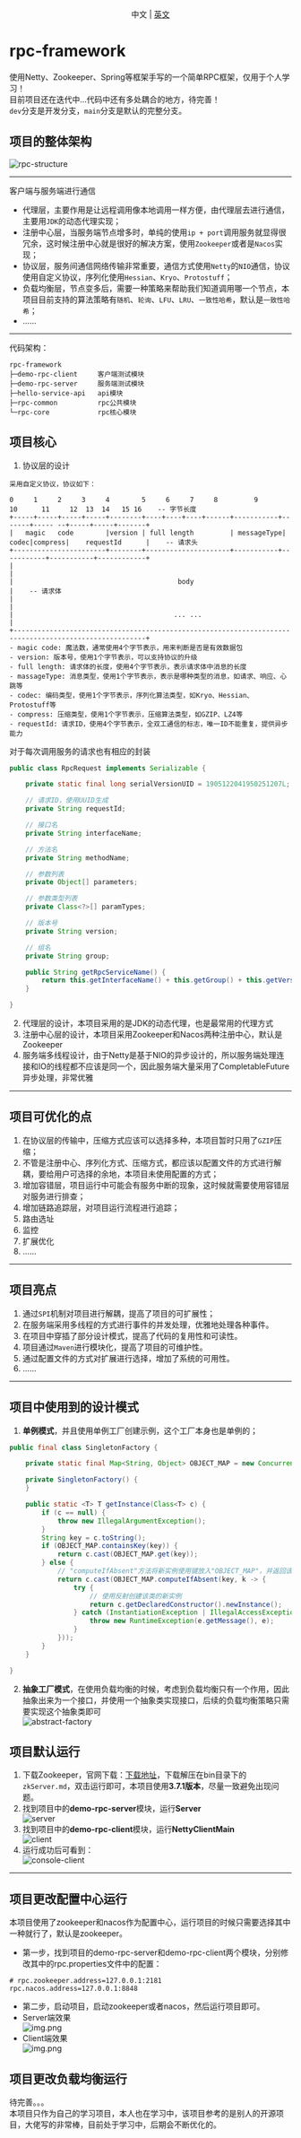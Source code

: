 <div align="center">中文 | <a href='./README.zh.md'>英文</a></div>

# rpc-framework

使用Netty、Zookeeper、Spring等框架手写的一个简单RPC框架，仅用于个人学习！</br>
目前项目还在迭代中...代码中还有多处耦合的地方，待完善！</br>
`dev`分支是开发分支，`main`分支是默认的完整分支。

## 项目的整体架构
![rpc-structure](./assets/rpc-structure-2.png)

---
客户端与服务端进行通信
- 代理层，主要作用是让远程调用像本地调用一样方便，由代理层去进行通信，主要用`JDK`的动态代理实现；
- 注册中心层，当服务端节点增多时，单纯的使用`ip + port`调用服务就显得很冗余，这时候注册中心就是很好的解决方案，使用`Zookeeper`或者是`Nacos`实现；
- 协议层，服务间通信网络传输非常重要，通信方式使用`Netty`的`NIO`通信，协议使用自定义协议，序列化使用`Hessian`、`Kryo`、`Protostuff`；
- 负载均衡层，节点变多后，需要一种策略来帮助我们知道调用哪一个节点，本项目目前支持的算法策略有`随机`、`轮询`、`LFU`、`LRU`、`一致性哈希`，默认是`一致性哈希`；
- ......

---
代码架构：
```
rpc-framework
├─demo-rpc-client     客户端测试模块
├─demo-rpc-server     服务端测试模块
├─hello-service-api   api模块
├─rpc-common          rpc公共模块
└─rpc-core            rpc核心模块
```
## 项目核心
1. 协议层的设计
```
采用自定义协议，协议如下：

0     1     2     3     4        5     6     7     8         9          10      11     12  13  14   15 16    -- 字节长度
+-----+-----+-----+-----+--------+----+----+----+------+-----------+-------+----- --+-----+-----+-------+
|   magic   code        |version | full length         | messageType| codec|compress|    requestId      |    -- 请求头
+-----------------------+--------+---------------------+-----------+-----------+-----------+------------+
|                                                                                                       |
|                                         body                                                          |    -- 请求体
|                                                                                                       |
|                                        ... ...                                                        |
+-------------------------------------------------------------------------------------------------------+
- magic code: 魔法数，通常使用4个字节表示，用来判断是否是有效数据包
- version: 版本号，使用1个字节表示，可以支持协议的升级
- full length: 请求体的长度，使用4个字节表示，表示请求体中消息的长度
- massageType: 消息类型，使用1个字节表示，表示是哪种类型的消息，如请求、响应、心跳等
- codec: 编码类型，使用1个字节表示，序列化算法类型，如Kryo、Hessian、Protostuff等
- compress: 压缩类型，使用1个字节表示，压缩算法类型，如GZIP、LZ4等
- requestId: 请求ID，使用4个字节表示，全双工通信的标志，唯一ID不能重复，提供异步能力
```
对于每次调用服务的请求也有相应的封装
```java
public class RpcRequest implements Serializable {

    private static final long serialVersionUID = 1905122041950251207L;

    // 请求ID，使用UUID生成
    private String requestId;

    // 接口名
    private String interfaceName;

    // 方法名
    private String methodName;

    // 参数列表
    private Object[] parameters;

    // 参数类型列表
    private Class<?>[] paramTypes;

    // 版本号
    private String version;

    // 组名
    private String group;

    public String getRpcServiceName() {
        return this.getInterfaceName() + this.getGroup() + this.getVersion();
    }

}
```
2. 代理层的设计，本项目采用的是JDK的动态代理，也是最常用的代理方式
3. 注册中心层的设计，本项目采用Zookeeper和Nacos两种注册中心，默认是Zookeeper
4. 服务端多线程设计，由于Netty是基于NIO的异步设计的，所以服务端处理连接和IO的线程都不应该是同一个，因此服务端大量采用了CompletableFuture异步处理，非常优雅
---
## 项目可优化的点
1. 在协议层的传输中，压缩方式应该可以选择多种，本项目暂时只用了`GZIP`压缩；
2. 不管是注册中心、序列化方式、压缩方式，都应该以配置文件的方式进行解耦，要给用户可选择的余地，本项目未使用配置的方式；
3. 增加容错层，项目运行中可能会有服务中断的现象，这时候就需要使用容错层对服务进行排查；
4. 增加链路追踪层，对项目运行流程进行追踪；
5. 路由选址
6. 监控
7. 扩展优化
8. ......
---
## 项目亮点
1. 通过`SPI`机制对项目进行解耦，提高了项目的可扩展性；
2. 在服务端采用多线程的方式进行事件的并发处理，优雅地处理各种事件。
3. 在项目中穿插了部分设计模式，提高了代码的复用性和可读性。
4. 项目通过`Maven`进行模块化，提高了项目的可维护性。
5. 通过配置文件的方式对扩展进行选择，增加了系统的可用性。
5. ......
---
## 项目中使用到的设计模式
1. **单例模式**，并且使用单例工厂创建示例，这个工厂本身也是单例的；
```java
public final class SingletonFactory {

    private static final Map<String, Object> OBJECT_MAP = new ConcurrentHashMap<>();

    private SingletonFactory() {
    }

    public static <T> T getInstance(Class<T> c) {
        if (c == null) {
            throw new IllegalArgumentException();
        }
        String key = c.toString();
        if (OBJECT_MAP.containsKey(key)) {
            return c.cast(OBJECT_MAP.get(key));
        } else {
            // "computeIfAbsent"方法将新实例使用键放入"OBJECT_MAP"，并返回该实例。
            return c.cast(OBJECT_MAP.computeIfAbsent(key, k -> {
                try {
                    // 使用反射创建该类的新实例
                    return c.getDeclaredConstructor().newInstance();
                } catch (InstantiationException | IllegalAccessException | InvocationTargetException | NoSuchMethodException e) {
                    throw new RuntimeException(e.getMessage(), e);
                }
            }));
        }
    }

}
```
2. **抽象工厂模式**，在使用负载均衡的时候，考虑到负载均衡只有一个作用，因此抽象出来为一个接口，并使用一个抽象类实现接口，后续的负载均衡策略只需要实现这个抽象类即可</br>
![abstract-factory](./assets/abstract-factory.png)
## 项目默认运行
1. 下载Zookeeper，官网下载：[下载地址](https://zookeeper.apache.org/releases.html)，下载解压在bin目录下的`zkServer.md`，双击运行即可，本项目使用**3.7.1版本**，尽量一致避免出现问题。
2. 找到项目中的**demo-rpc-server**模块，运行**Server**</br>
![server](./assets/run-server.png)
3. 找到项目中的**demo-rpc-client**模块，运行**NettyClientMain**</br>
![client](./assets/run-client.png)
4. 运行成功后可看到：</br>
![console-client](./assets/console-client.png)
---
## 项目更改配置中心运行
本项目使用了zookeeper和nacos作为配置中心，运行项目的时候只需要选择其中一种就行了，默认是zookeeper。
- 第一步，找到项目的demo-rpc-server和demo-rpc-client两个模块，分别修改其中的rpc.properties文件中的配置：
```properties
# rpc.zookeeper.address=127.0.0.1:2181
rpc.nacos.address=127.0.0.1:8848
```
- 第二步，启动项目，启动zookeeper或者nacos，然后运行项目即可。
- Server端效果</br>
![img.png](assets/nacos-server.png)
- Client端效果</br>
![img.png](assets/nacos-client.png)

## 项目更改负载均衡运行
待完善。。。</br>
本项目只作为自己的学习项目，本人也在学习中，该项目参考的是别人的开源项目，大佬写的非常棒，目前处于学习中，后期会不断优化的。